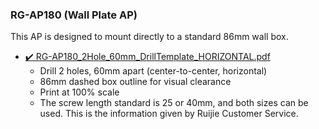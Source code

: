 ### RG-AP180 (Wall Plate AP)

This AP is designed to mount directly to a standard 86mm wall box.

- [✔️ RG-AP180_2Hole_60mm_DrillTemplate_HORIZONTAL.pdf](templates/RG-AP180/RG-AP180_2Hole_60mm_DrillTemplate_HORIZONTAL.pdf)
  - Drill 2 holes, 60mm apart (center-to-center, horizontal)
  - 86mm dashed box outline for visual clearance
  - Print at 100% scale
  - The screw length standard is 25 or 40mm, and both sizes can be used. This is the information given by Ruijie Customer Service.
